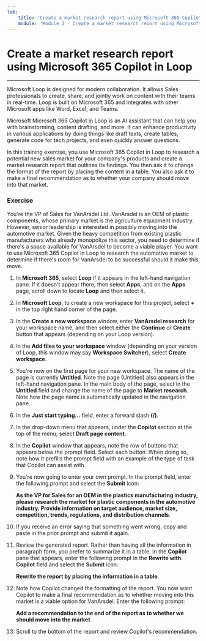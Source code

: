 ```yaml
---
lab:
    title: 'Create a market research report using Microsoft 365 Copilot in Loop'
    module: 'Module 2 - Create a market research report using Microsoft 365 Copilot in Loop'
---
```


# Create a market research report using Microsoft 365 Copilot in Loop
---
Microsoft Loop is designed for modern collaboration. It allows Sales professionals to create, share, and jointly work on content with their teams in real-time. Loop is built on Microsoft 365 and integrates with other Microsoft apps like Word, Excel, and Teams.

Microsoft Microsoft 365 Copilot in Loop is an AI assistant that can help you with brainstorming, content drafting, and more. It can enhance productivity in various applications by doing things like draft texts, create tables, generate code for tech projects, and even quickly answer questions.

In this training exercise, you use Microsoft 365 Copilot in Loop to research a potential new sales market for your company's products and create a market research report that outlines its findings. You then ask it to change the format of the report by placing the content in a table. You also ask it to make a final recommendation as to whether your company should move into that market.

### Exercise

You're the VP of Sales for VanArsdel Ltd. VanArsdel is an OEM of plastic components, whose primary market is the agriculture equipment industry. However, senior leadership is interested in possibly moving into the automotive market. Given the heavy competition from existing plastic manufacturers who already monopolize this sector, you need to determine if there's a space available for VanArsdel to become a viable player. You want to use Microsoft 365 Copilot in Loop to research the automotive market to determine if there's room for VanArsdel to be successful should it make this move.

1.  In **Microsoft 365**, select **Loop** if it appears in the left-hand navigation pane. If it doesn't appear there, then select **Apps**, and on the **Apps** page, scroll down to locate **Loop** and then select it.
2.  In **Microsoft Loop**, to create a new workspace for this project, select **+** in the top right hand corner of the page.
3.  In the **Create a new workspace** window, enter **VanArsdel research** for your workspace name, and then select either the **Continue** or **Create** button that appears (depending on your Loop version).
4.  In the **Add files to your workspace** window (depending on your version of Loop, this window may say **Workspace Switcher**), select **Create workspace**.
5.  You're now on the first page for your new workspace. The name of the page is currently **Untitled**. Note the page (Untitled) also appears in the left-hand navigation pane. In the main body of the page, select in the **Untitled** field and change the name of the page to **Market research**. Note how the page name is automatically updated in the navigation pane.
6.  In the **Just start typing...** field, enter a forward slash **(/)**.
7.  In the drop-down menu that appears, under the **Copilot** section at the top of the menu, select **Draft page content**.
8.  In the **Copilot** window that appears, note the row of buttons that appears below the prompt field. Select each button. When doing so, note how it prefills the prompt field with an example of the type of task that Copilot can assist with.
9.  You're now going to enter your own prompt. In the prompt field, enter the following prompt and select the **Submit** icon:
    
    **As the VP for Sales for an OEM in the plastics manufacturing industry, please research the market for plastic components in the automotive industry. Provide information on target audience, market size, competition, trends, regulations, and distribution channels**.
10. If you receive an error saying that something went wrong, copy and paste in the prior prompt and submit it again.
11. Review the generated report. Rather than having all the information in paragraph form, you prefer to summarize it in a table. In the **Copilot** pane that appears, enter the following prompt in the **Rewrite with Copilot** field and select the **Submit** icon:
    
    **Rewrite the report by placing the information in a table**.
12. Note how Copilot changed the formatting of the report. You now want Copilot to make a final recommendation as to whether moving into this market is a viable option for VanArsdel. Enter the following prompt:
    
    **Add a recommendation to the end of the report as to whether we should move into the market**.
13. Scroll to the bottom of the report and review Copilot's recommendation.
